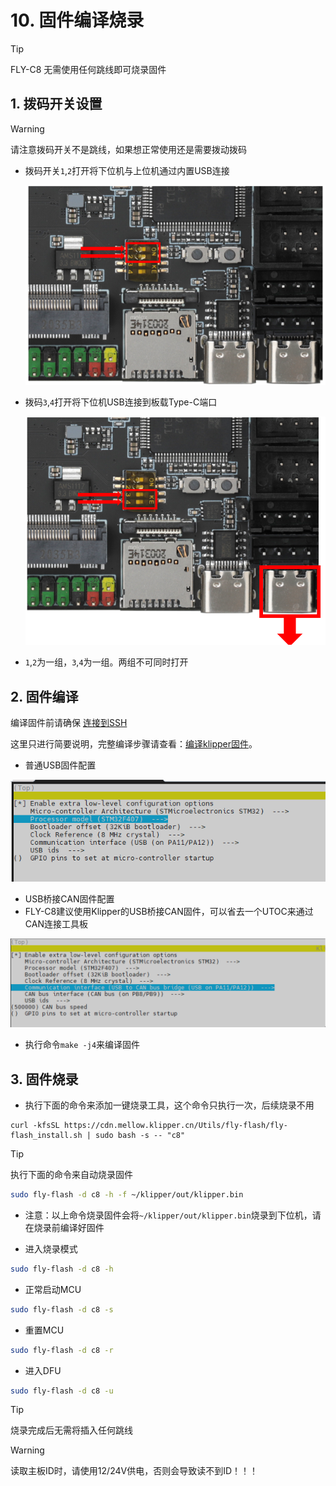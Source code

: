 # 10. 固件编译烧录

> [!TIP]
> FLY-C8 无需使用任何跳线即可烧录固件



## 1. 拨码开关设置

> [!Warning]
> 请注意拨码开关不是跳线，如果想正常使用还是需要拨动拨码
* 拨码开关``1``,``2``打开将下位机与上位机通过内置USB连接

  ![dip1](../../images/boards/fly_c8/dip1.png)

* 拨码``3``,``4``打开将下位机USB连接到板载Type-C端口

  ![dip2](../../images/boards/fly_c8/dip2.png)

* ``1``,``2``为一组，``3``,``4``为一组。两组不可同时打开

## 2. 固件编译

编译固件前请确保 [连接到SSH](/board/fly_gemini/host/FLY_π_ssh.md "点击即可跳转")

这里只进行简要说明，完整编译步骤请查看：[编译klipper固件](/board/fly_super8/firmware?id=_1-编译klipper固件 "点击即可跳转")。

* 普通USB固件配置

![usb2can](../../images/boards/fly_c8/usb.png ":no-zooom")

* USB桥接CAN固件配置
* FLY-C8建议使用Klipper的USB桥接CAN固件，可以省去一个UTOC来通过CAN连接工具板

![usb2can](../../images/boards/fly_c8/usb2can.png ":no-zooom")

* 执行命令```make -j4```来编译固件

## 3. 固件烧录

* 执行下面的命令来添加一键烧录工具，这个命令只执行一次，后续烧录不用

```
curl -kfsSL https://cdn.mellow.klipper.cn/Utils/fly-flash/fly-flash_install.sh | sudo bash -s -- "c8"
```

  > [!TIP]
> 执行下面的命令来自动烧录固件

```bash
sudo fly-flash -d c8 -h -f ~/klipper/out/klipper.bin
```

* 注意：以上命令烧录固件会将``~/klipper/out/klipper.bin``烧录到下位机，请在烧录前编译好固件

* 进入烧录模式

```bash
sudo fly-flash -d c8 -h
```


* 正常启动MCU

```bash
sudo fly-flash -d c8 -s
```

* 重置MCU

```bash
sudo fly-flash -d c8 -r
```

* 进入DFU

```bash
sudo fly-flash -d c8 -u
```

> [!TIP]
> 烧录完成后无需将插入任何跳线

> [!warning]
> 读取主板ID时，请使用12/24V供电，否则会导致读不到ID！！！

